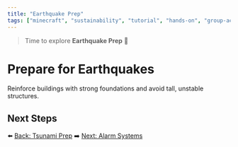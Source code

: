 ```yaml
---
title: "Earthquake Prep"
tags: ["minecraft", "sustainability", "tutorial", "hands-on", "group-activity"]
---
```


> Time to explore **Earthquake Prep** 🎉
# Prepare for Earthquakes

Reinforce buildings with strong foundations and avoid tall, unstable structures.

## Next Steps

⬅️ [Back: Tsunami Prep](/sustainability_lab/Day-2/02_tsunami)
➡️ [Next: Alarm Systems](/sustainability_lab/Day-2/05_alarm_system)
